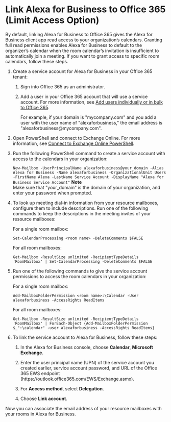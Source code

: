 # Link Alexa for Business to Office 365 \(Limit Access Option\)<a name="office-limit"></a>

By default, linking Alexa for Business to Office 365 gives the Alexa for Business client app read access to your organization’s calendars\. Granting full read permissions enables Alexa for Business to default to the organizer’s calendar when the room calendar’s invitation is insufficient to automatically join a meeting\. If you want to grant access to specific room calendars, follow these steps\.

1. Create a service account for Alexa for Business in your Office 365 tenant:

   1. Sign into Office 365 as an administrator\.

   1. Add a user in your Office 365 account that will use a service account\. For more information, see [Add users individually or in bulk to Office 365](https://support.office.com/en-us/article/add-users-individually-or-in-bulk-to-office-365-admin-help-1970f7d6-03b5-442f-b385-5880b9c256ec?CorrelationId=8d4aa47b-49a9-48ad-87fc-dcd9a595f28c&ui=en-US&rs=en-US&ad=US)\.

      For example, if your domain is "mycompany\.com" and you add a user with the user name of "alexaforbusiness," the email address is "alexaforbusiness@mycompany\.com"\.

1. Open PowerShell and connect to Exchange Online\. For more information, see [Connect to Exchange Online PowerShell](https://docs.microsoft.com/en-us/powershell/exchange/exchange-online/connect-to-exchange-online-powershell/connect-to-exchange-online-powershell?view=exchange-ps)\. 

1. Run the following PowerShell command to create a service account with access to the calendars in your organization:

   `New-Mailbox -UserPrincipalName alexaforbusiness@your_domain -Alias Alexa for Business -Name alexaforbusiness -OrganizationalUnit Users -FirstName Alexa -LastName Service Account -DisplayName "Alexa for Business Service Account"`
**Note**  
Make sure that "your\_domain" is the domain of your organization, and enter your password when prompted\.

1. To look up meeting dial\-in information from your resource mailboxes, configure them to include descriptions\. Run one of the following commands to keep the descriptions in the meeting invites of your resource mailboxes:

   For a single room mailbox:

   `Set-CalendarProcessing <room name> -DeleteComments $FALSE` 

   For all room mailboxes:

   `Get-Mailbox -ResultSize unlimited -RecipientTypeDetails 'RoomMailbox' | Set-CalendarProcessing -DeleteComments $FALSE`

1. Run one of the following commands to give the service account permissions to access the room calendars in your organization:

   For a single room mailbox:

   `Add-MailboxFolderPermission <room name>:\Calendar -User alexaforbusiness -AccessRights ReadItems` 

   For all room mailboxes:

   `Get-Mailbox -ResultSize unlimited -RecipientTypeDetails 'RoomMailbox' | ForEach-Object {Add-MailboxFolderPermission $_":\calendar" -user alexaforbusiness -AccessRights ReadItems}`

1. To link the service account to Alexa for Business, follow these steps:

   1. In the Alexa for Business console, choose **Calendar**, **Microsoft Exchange**\.

   1. Enter the user principal name \(UPN\) of the service account you created earlier, service account password, and URL of the Office 365 EWS endpoint \(https://outlook\.office365\.com/EWS/Exchange\.asmx\)\.

   1. For **Access method**, select **Delegation**\.

   1. Choose **Link account**\.

Now you can associate the email address of your resource mailboxes with your rooms in Alexa for Business\.